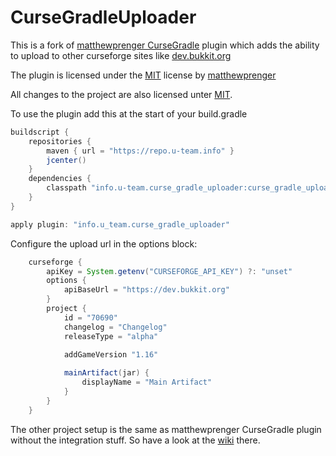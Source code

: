 # CurseGradleUploader

This is a fork of [matthewprenger CurseGradle](https://github.com/matthewprenger/CurseGradle) plugin which adds the ability to upload to other curseforge sites like [dev.bukkit.org](https://dev.bukkit.org)

The plugin is licensed under the [MIT](./LICENSE.txt) license by [matthewprenger](https://github.com/matthewprenger)

All changes to the project are also licensed unter [MIT](./LICENSE.txt).

To use the plugin add this at the start of your build.gradle

```groovy
buildscript {
	repositories {
		maven { url = "https://repo.u-team.info" }
		jcenter()
	}
	dependencies {
		classpath "info.u-team.curse_gradle_uploader:curse_gradle_uploader:1.4.0"
	}
}

apply plugin: "info.u_team.curse_gradle_uploader"

```

Configure the upload url in the options block:

```groovy
	curseforge {
		apiKey = System.getenv("CURSEFORGE_API_KEY") ?: "unset"
		options {
			apiBaseUrl = "https://dev.bukkit.org"
		}
		project {
			id = "70690"
			changelog = "Changelog"
			releaseType = "alpha"
			
			addGameVersion "1.16"

			mainArtifact(jar) {
				displayName = "Main Artifact"
			}
		}
	}
```

The other project setup is the same as matthewprenger CurseGradle plugin without the integration stuff.
So have a look at the [wiki](https://github.com/matthewprenger/CurseGradle/wiki) there.